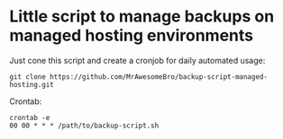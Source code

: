 # Little script to manage backups on managed hosting environments

Just cone this script and create a cronjob for daily automated usage:

    git clone https://github.com/MrAwesomeBro/backup-script-managed-hosting.git

Crontab:

    crontab -e
    00 00 * * * /path/to/backup-script.sh


